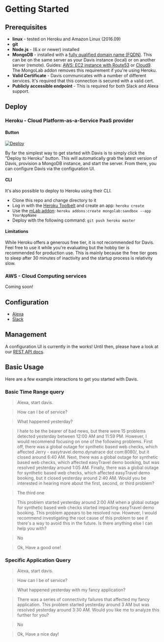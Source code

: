 Getting Started
============

## Prerequisites

- **linux** - tested on Heroku and Amazon Linux (2016.09)
- **git**
- **Node.js** - (6.x or newer) installed
- **MongoDB** - installed with a [fully qualified domain name (FQDN)](https://kb.iu.edu/d/aiuv). This can be on the same server as your Davis instance (local) or on another server (remote). Guides: [AWS: EC2 instance with Route53](setup/mongo.md) or [Cloud9](https://community.c9.io/t/setting-up-mongodb/1717).  The MongoLab addon removes this requirement if you're using Heroku.
- **Valid Certificate** - Davis communicates with a number of different services.  It's required that this connection is secured with a valid cert.
- **Publicly accessible endpoint** - This is required for both Slack and Alexa support.

## Deploy

### Heroku - Cloud Platform-as-a-Service PaaS provider
#### Button
[![Deploy](https://www.herokucdn.com/deploy/button.png)](https://heroku.com/deploy?template=https://github.com/Dynatrace/davis-server)

By far the simplest way to get started with Davis is to simply click the "Deploy to Heroku" button.  This will automatically grab the latest version of Davis, provision a MongoDB instance, and start the server.  From there, you can configure Davis via the configuration UI.

#### CLI

It's also possible to deploy to Heroku using their CLI.

* Clone this repo and change directory to it
* Log in with the [Heroku Toolbelt](https://toolbelt.heroku.com/) and create an app: `heroku create`
* Use the [mLab addon](https://elements.heroku.com/addons/mongolab): `heroku addons:create mongolab:sandbox --app YourAppName`
* Deploy with the following command: `git push heroku master`

#### Limitations

While Heroku offers a generous free tier, it is not recommended for Davis.  Feel free to use it while you're evaluating but the hobby tier is recommended for production use.  This is mainly because the free tier goes to sleep after 30 minutes of inactivity and the startup process is relativity slow.

### AWS - Cloud Computing services

Coming soon!

## Configuration

- [Alexa](setup/alexa.md)
- [Slack](setup/slack.md)

## Management

A configuration UI is currently in the works!  Until then, please have a look at our [REST API docs](development/API.md).

## Basic Usage

Here are a few example interactions to get you started with Davis.

### Basic Time Range query

> Alexa, start davis.

> How can I be of service?

> What happened yesterday?

> I hate to be the bearer of bad news, but there were 15 problems detected yesterday between
12:00 AM and 11:59 PM. However, I would recommend focusing on one of the following problems. First
off, there was a global outage for synthetic based web checks, which affected Jerry -
easytravel.demo.dynatrace dot com:8080/, but it closed around 6:40 AM. Next, there was a global
outage for synthetic based web checks, which affected easyTravel demo booking, but was resolved
yesterday around 1:05 AM. Finally, there was a global outage for synthetic based web checks, which
affected easyTravel demo booking, but it closed yesterday around 2:40 AM. Would you be interested in
hearing more about the first, second, or third problem?

> The third one

> This problem started yesterday around 2:00 AM when a global outage for synthetic based web checks
started impacting easyTravel demo booking. This problem appears to be resolved now. However, I would
recommend investigating the root cause of this problem to see if there's a way to avoid this in the
future. Is there anything else I can help you with?

> No

> Ok, Have a good one!

### Specific Application Query

> Alexa, start davis.

> How can I be of service?

> What happened yesterday with my fancy application?

> There was a series of connectivity failures that affected my fancy application.  This problem
started yesterday around 3 AM but was resolved yesterday around 3:30 AM. Would you like me to
analyze this further for you?

> No

> Ok, Have a nice day!

